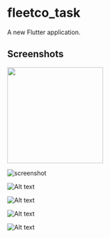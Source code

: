 # fleetco_task

A new Flutter application.

## Screenshots

<img src = "https://github.com/shuchitajain/fleetcoTask/blob/master/lib/ss/flutter_01.png" height = "220">

![screenshot](https://github.com/shuchitajain/fleetcoTask/blob/master/lib/ss/flutter_02.png?raw=true)

![Alt text](https://github.com/shuchitajain/fleetcoTask/blob/master/lib/ss/flutter_03.png?raw=true)

![Alt text](https://github.com/shuchitajain/fleetcoTask/blob/master/lib/ss/flutter_04.png?raw=true)

![Alt text](https://github.com/shuchitajain/fleetcoTask/blob/master/lib/ss/flutter_05.png?raw=true)

![Alt text](https://github.com/shuchitajain/fleetcoTask/blob/master/lib/ss/flutter_06.png?raw=true)
